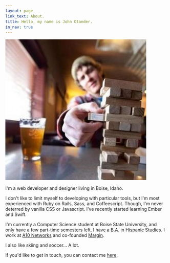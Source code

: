 ```yaml
---
layout: page
link_text: About.
title: Hello, my name is John Otander.
in_nav: true
---
```


<div class="half-width mb3">
  <img src="/public/images/me.jpeg" class="half-width mt3 mb2" />
</div>

I'm a web developer and designer living in Boise, Idaho.

I don't like to limit myself to developing with particular tools, but I'm most experienced with Ruby on Rails, Sass, and Coffeescript. Though, I'm never deterred by vanilla CSS or Javascript. I've recently started learning Ember and Swift.

I'm currently a Computer Science student at Boise State University, and only have a few part-time semesters left. I have a B.A. in Hispanic Studies. I work at [A10 Networks](https://a10networks.com) and co-founded [Margin](http://margin.io).

<p class="mid-gray italic p4 mt4 mb4 center bg-lightest">I also like skiing and soccer... A lot.</p>

If you'd like to get in touch, you can contact me [here](/contact).
